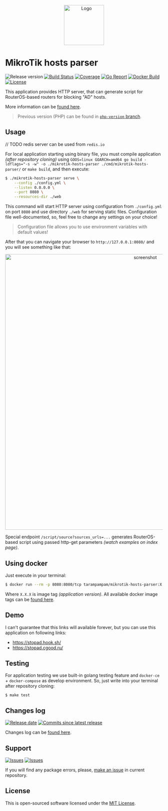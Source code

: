 <p align="center">
  <img src="https://hsto.org/webt/rx/1t/zd/rx1tzde8lrw8gqijqzdayj1gz1g.png" alt="Logo" width="128" />
</p>

# MikroTik hosts parser

![Release version][badge_release_version]
[![Build Status][badge_build]][link_build]
[![Coverage][badge_coverage]][link_coverage]
[![Go Report][badge_goreport]][link_goreport]
[![Docker Build][badge_docker_build]][link_docker_hub]
[![License][badge_license]][link_license]

This application provides HTTP server, that can generate script for RouterOS-based routers for blocking "AD" hosts.

More information can be [found here][link_habr_post].

> Previous version (PHP) can be found in [`php-version` branch](https://github.com/tarampampam/mikrotik-hosts-parser/tree/php-version).

## Usage

// TODO redis server can be used from `redis.io`

For local application starting using binary file, you must compile application _(after repository cloning)_ using `GOOS=linux GOARCH=amd64 go build -ldflags="-s -w" -o ./mikrotik-hosts-parser ./cmd/mikrotik-hosts-parser/` or `make build`, and then execute:

```bash
$ ./mikrotik-hosts-parser serve \
    --config ./config.yml \
    --listen 0.0.0.0 \
    --port 8080 \
    --resources-dir ./web
```

This command will start HTTP server using configuration from `./config.yml` on port `8080` and use directory `./web` for serving static files. Configuration file well-documented, so, feel free to change any settings on your choice!

> Configuration file allows you to use environment variables with default values!

After that you can navigate your browser to `http://127.0.0.1:8080/` and you will see something like that:

<p align="center">
  <img src="https://hsto.org/webt/k-/2f/ju/k-2fju1fgkbrsujcv15f-msgx2w.png" alt="screenshot" width="880" />
</p>

Special endpoint `/script/source?sources_urls=...` generates RouterOS-based script using passed http-get parameters _(watch examples on index page)_.

## Using docker

Just execute in your terminal:

```bash
$ docker run --rm -p 8080:8080/tcp tarampampam/mikrotik-hosts-parser:X.X.X
```

Where `X.X.X` is image tag _(application version)_. All available docker image tags can be [found here][link_docker_hub_tags].

## Demo

I can't guarantee that this links will available forever, but you can use this application on following links:

- <https://stopad.hook.sh/>
- <https://stopad.cgood.ru/>

## Testing

For application testing we use built-in golang testing feature and `docker-ce` + `docker-compose` as develop environment. So, just write into your terminal after repository cloning:

```shell
$ make test
```

## Changes log

[![Release date][badge_release_date]][link_releases]
[![Commits since latest release][badge_commits_since_release]][link_commits]

Changes log can be [found here][link_changes_log].

## Support

[![Issues][badge_issues]][link_issues]
[![Issues][badge_pulls]][link_pulls]

If you will find any package errors, please, [make an issue][link_create_issue] in current repository.

## License

This is open-sourced software licensed under the [MIT License][link_license].

[badge_build]:https://img.shields.io/github/workflow/status/tarampampam/mikrotik-hosts-parser/tests?maxAge=30&logo=github
[badge_coverage]:https://img.shields.io/codecov/c/github/tarampampam/mikrotik-hosts-parser/master.svg?maxAge=30
[badge_goreport]:https://goreportcard.com/badge/github.com/tarampampam/mikrotik-hosts-parser
[badge_release_version]:https://img.shields.io/github/release/tarampampam/mikrotik-hosts-parser.svg?maxAge=30
[badge_docker_build]:https://img.shields.io/docker/cloud/build/tarampampam/mikrotik-hosts-parser?maxAge=30&label=docker
[badge_license]:https://img.shields.io/github/license/tarampampam/mikrotik-hosts-parser.svg?longCache=true
[badge_release_date]:https://img.shields.io/github/release-date/tarampampam/mikrotik-hosts-parser.svg?maxAge=180
[badge_commits_since_release]:https://img.shields.io/github/commits-since/tarampampam/mikrotik-hosts-parser/latest.svg?maxAge=45
[badge_issues]:https://img.shields.io/github/issues/tarampampam/mikrotik-hosts-parser.svg?maxAge=45
[badge_pulls]:https://img.shields.io/github/issues-pr/tarampampam/mikrotik-hosts-parser.svg?maxAge=45
[link_goreport]:https://goreportcard.com/report/github.com/tarampampam/mikrotik-hosts-parser

[link_coverage]:https://codecov.io/gh/tarampampam/mikrotik-hosts-parser
[link_build]:https://github.com/tarampampam/mikrotik-hosts-parser/actions
[link_docker_hub]:https://hub.docker.com/r/tarampampam/mikrotik-hosts-parser/
[link_docker_hub_tags]:https://hub.docker.com/r/tarampampam/mikrotik-hosts-parser/tags
[link_license]:https://github.com/tarampampam/mikrotik-hosts-parser/blob/master/LICENSE
[link_releases]:https://github.com/tarampampam/mikrotik-hosts-parser/releases
[link_commits]:https://github.com/tarampampam/mikrotik-hosts-parser/commits
[link_changes_log]:https://github.com/tarampampam/mikrotik-hosts-parser/blob/master/CHANGELOG.md
[link_issues]:https://github.com/tarampampam/mikrotik-hosts-parser/issues
[link_create_issue]:https://github.com/tarampampam/mikrotik-hosts-parser/issues/new/choose
[link_pulls]:https://github.com/tarampampam/mikrotik-hosts-parser/pulls

[link_habr_post]:https://habr.com/ru/post/264001/
